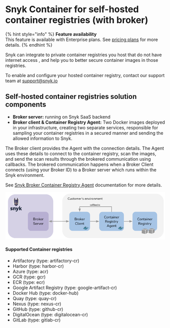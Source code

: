 # Snyk Container for self-hosted container registries (with broker)

{% hint style="info" %}
**Feature availability**\
This feature is available with Enterprise plans. See [pricing plans](https://snyk.io/plans/) for more details.
{% endhint %}

Snyk can integrate to private container registries you host that do not have internet access , and help you to better secure container images in those registries.

To enable and configure your hosted container registry, contact our support team at [support@snyk.io](mailto:support@snyk.io)

## **Self-hosted container registries solution components**

* **Broker server:** running on Snyk SaaS backend
* **Broker client & Container Registry Agent:** Two Docker images deployed in your infrastructure, creating two separate services, responsible for sampling your container registries in a secured manner and sending the allowed information to Snyk.

The Broker client provides the Agent with the connection details. The Agent uses these details to connect to the container registry, scan the images, and send the scan results through the brokered communication using callbacks. The brokered communication happens when a Broker Client connects (using your Broker ID) to a Broker server which runs within the Snyk environment.

See [Snyk Broker Container Registry Agent](../integrate-with-snyk/snyk-broker/snyk-broker-container-registry-agent/) documentation for more details.

![](../.gitbook/assets/mceclip0-8-.png)

#### **Supported Container registries**

* Artifactory (type: artifactory-cr)
* Harbor (type: harbor-cr)
* Azure (type: acr)
* GCR (type: gcr)
* ECR (type: ecr)
* Google Artifact Registry (type: google-artifact-cr)
* Docker Hub (type: docker-hub)
* Quay (type: quay-cr)
* Nexus (type: nexus-cr)
* GitHub (type: github-cr)
* DigitalOcean (type: digitalocean-cr)
* GitLab (type: gitlab-cr)

